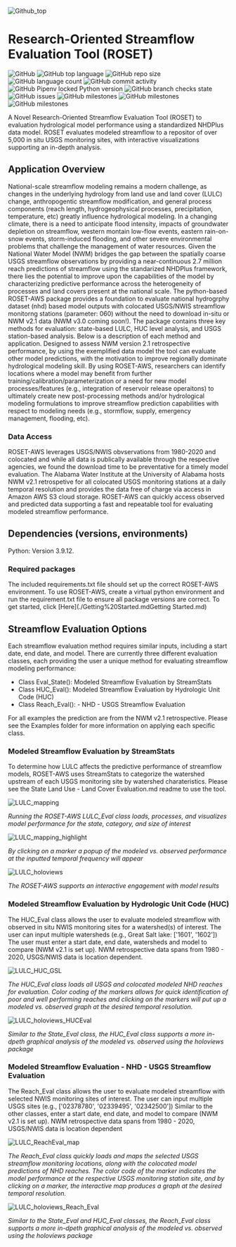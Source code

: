 
![Github_top](https://user-images.githubusercontent.com/33735397/206313977-e67ba652-3340-4a1b-b1d1-141d8d5001f2.PNG)

# Research-Oriented Streamflow Evaluation Tool (ROSET)

![GitHub](https://img.shields.io/github/license/whitelightning450/ROSET-AWS?logo=GitHub&style=plastic)
![GitHub top language](https://img.shields.io/github/languages/top/whitelightning450/ROSET-AWS?style=plastic)
![GitHub repo size](https://img.shields.io/github/repo-size/whitelightning450/ROSET-AWS?logo=Github&style=plastic)
![GitHub language count](https://img.shields.io/github/languages/count/whitelightning450/ROSET-AWS?style=plastic)
![GitHub commit activity](https://img.shields.io/github/commit-activity/m/whitelightning450/ROSET-AWS?style=plastic)
![GitHub Pipenv locked Python version](https://img.shields.io/github/pipenv/locked/python-version/whitelightning450/ROSET-AWS?style=plastic)
![GitHub branch checks state](https://img.shields.io/github/checks-status/whitelightning450/Machine-Learning-Water-Systems-Model/main?style=plastic)
![GitHub issues](https://img.shields.io/github/issues/whitelightning450/ROSET-AWS?style=plastic)
![GitHub milestones](https://img.shields.io/github/milestones/closed/whitelightning450/ROSET-AWS?style=plastic)
![GitHub milestones](https://img.shields.io/github/milestones/open/whitelightning450/ROSET-AWS?style=plastic)
![GitHub milestones](https://img.shields.io/github/milestones/open/whitelightning450/ROSET-AWS?style=plastic)

A Novel Research-Oriented Streamflow Evaluation Tool (ROSET) to evaluation hydrological model performance using a standardized NHDPlus data model.
ROSET evaluates modeled streamflow to a repositor of over 5,000 in situ USGS monitoring sites, with interactive visualizations supporting an in-depth analysis.

## Application Overview
National-scale streamflow modeling remains a modern challenge, as changes in the underlying hydrology from land use and land cover (LULC) change, anthropogentic streamflow modification, and general process components (reach length, hydrogeophysical processes, precipitation, temperature, etc) greatly influence  hydrological modeling.
In a changing climate, there is a need to anticipate flood intensity, impacts of groundwater depletion on streamflow, western montain low-flow events, eastern rain-on-snow events, storm-induced flooding, and other severe environmental problems that challenge the management of water resources.
Given the National Water Model (NWM) bridges the gap between the spatially coarse USGS streamflow observations by providing a near-continuous 2.7 million reach predictions of streamflow using the standarized NHDPlus framework, there lies the potential to improve upon the capabilities of the model by characterizing predictive performance across the heterogeneity of processes and land covers present at the national scale. 
The python-based ROSET-AWS package provides a foundation to evaluate national hydrogrphy dataset (nhd) based model outputs with colocated USGS/NWIS streamflow monitorng stations (parameter: 060) without the need to download in-situ or NWM v2.1 data (NWM v3.0 coming soon!). 
The package contains three key methods for evaluation: state-based LULC, HUC level analysis, and USGS station-based analysis.
Below is a description of each method and application.
Designed to assess NWM version 2.1 retrospective performance, by using the exemplified data model the tool can evaluate other model predictions, with the motivation to improve regionally dominate hydrological modeling skill.
By using ROSET-AWS, researchers can identify locations where a model may benefit from further training/calibration/parameterization or a need for new model processes/features (e.g., integration of reservoir release operaitons) to ultimately create new post-processing methods and/or hydrological modeling formulations to improve streamflow prediction capabilities with respect to modeling needs (e.g., stormflow, supply, emergency management, flooding, etc).   

### Data Access
ROSET-AWS leverages USGS/NWIS obvservations from 1980-2020 and colocated and while all data is publically available through the respective agencies, we found the download time to be preventative for a timely model evaluation. 
The Alabama Water Institute at the University of Alabama hosts NWM v2.1 retrospetive for all colocated USGS monitoring stations at a daily temporal resolution and provides the data free of charge via access in Amazon AWS S3 cloud storage.
ROSET-AWS can quickly access observed and predicted data supporting a fast and repeatable tool for evaluating modeled streamflow performance.

## Dependencies (versions, environments)
Python: Version 3.9.12. 

### Required packages
The included requirements.txt file should set up the correct ROSET-AWS environment.
To use ROSET-AWS, create a virtual python environment and run the requirement.txt file to ensure all package versions are correct.
To get started, click [Here](./Getting%20Started.mdGetting Started.md)

## Streamflow Evaluation Options
Each streamflow evaluation method requires similar inputs, including a start date, end date, and model.
There are currently three different evaluation classes, each providing the user a unique method for evaluating streamflow modeling performance:
- Class Eval_State(): Modeled Streamflow Evaluation by StreamStats
- Class HUC_Eval(): Modeled Streamflow Evaluation by Hydrologic Unit Code (HUC)
- Class Reach_Eval(): - NHD - USGS Streamflow Evaluation

For all examples the prediction are from the NWM v2.1 retrospective. 
Please see the Examples folder for more information on applying each specific class.

### Modeled Streamflow Evaluation by StreamStats
To determine how LULC affects the predictive performance of streamflow models, ROSET-AWS uses StreamStats to categorize the watershed upstream of each USGS monitoring site by watershed charateristics.
Please see the State Land Use - Land Cover Evaluation.md readme to use the tool.

![LULC_mapping](https://user-images.githubusercontent.com/33735397/205775870-5efab8e2-57ce-4ecb-b6c1-012909ece220.PNG)


_Running the ROSET-AWS LULC_Eval class loads, processes, and visualizes model performance for the state, category, and size of interest_

![LULC_mapping_highlight](https://user-images.githubusercontent.com/33735397/205776459-355507b4-2036-4eca-8bb3-fc88debbebef.PNG)

_By clicking on a marker a popup of the modeled vs. observed performance at the inputted temporal frequency will appear_

![LULC_holoviews](https://user-images.githubusercontent.com/33735397/205777709-65a8e6d8-0d7a-42e5-81b3-819462cb6e6a.PNG)

_The ROSET-AWS supports an interactive engagement with model results_



### Modeled Streamflow Evaluation by Hydrologic Unit Code (HUC)
The HUC_Eval class allows the user to evaluate modeled streamflow with observed in situ NWIS monitoring sites  for a watershed(s) of interest. 
The user can input multiple watersheds (e.g., Great Salt lake: ['1601', '1602'])
The user must enter a start date, end date, watersheds and model to compare (NWM v2.1 is set up).
NWM retrospective data spans from 1980 - 2020, USGS/NWIS data is location dependent.

![LULC_HUC_GSL](https://user-images.githubusercontent.com/33735397/206265320-7c640b40-830e-41ed-8e3f-67a2b20984c5.PNG)

_The HUC_Eval class loads all USGS and colocated modeled NHD reaches for evaluation.
Color coding of the markers allows for quick identification of poor and well performing reaches and clicking on the markers will put up a modeled vs. observed graph at the desired temporal resolution._

![LULC_holoviews_HUCEval](https://user-images.githubusercontent.com/33735397/206265779-5417343f-ed40-4704-b8bc-12ada2672259.PNG)

_Similar to the State_Eval class, the HUC_Eval class supports a more in-dpeth graphical analysis of the modeled vs. observed using the holoviews package_

### Modeled Streamflow Evaluation - NHD - USGS Streamflow Evaluation

The Reach_Eval class allows the user to evaluate modeled streamflow with selected NWIS monitoring sites of interest. 
The user can input multiple USGS sites (e.g., ['02378780', '02339495', '02342500'])
Similar to the other classes, enter a start date, end date, and model to compare (NWM v2.1 is set up).
NWM retrospective data spans from 1980 - 2020, USGS/NWIS data is location dependent


![LULC_ReachEval_map](https://user-images.githubusercontent.com/33735397/206266617-f06c9836-0193-4f6f-94f9-11982272d34d.PNG)

_The Reach_Eval class quickly loads and maps the selected USGS streamflow monitoring locations, along with the colocated model predictions of NHD reaches.
The color code of the marker indicates the model performance at the respective USGS monitoring station site, and by clicking on a marker, the interactive map produces a graph at the desired temporal resolution._


![LULC_holoviews_Reach_Eval](https://user-images.githubusercontent.com/33735397/206267196-749bb94d-aa57-4d24-9b4e-97e7567e1fc0.PNG)

_Similar to the State_Eval and HUC_Eval classes, the Reach_Eval class supports a more in-dpeth graphical analysis of the modeled vs. observed using the holoviews package_
